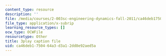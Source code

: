 ```yaml
---
content_type: resource
description: ''
file: /media/courses/2-003sc-engineering-dynamics-fall-2011/ca46deb1750464a3d3a12dd8e92aed5a_3F4wlYR_3h8.srt
file_type: application/x-subrip
learning_resource_types: []
ocw_type: OCWFile
resourcetype: Other
title: 3play caption file
uid: ca46deb1-7504-64a3-d3a1-2dd8e92aed5a
---
```

